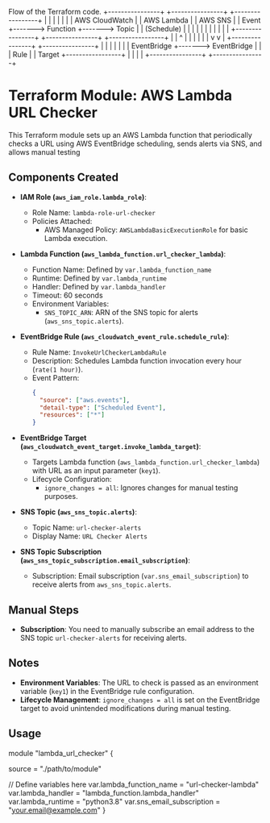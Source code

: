 Flow of the Terraform code.
  +----------------+       +----------------+       +-----------------+
  |                |       |                |       |                 |
  | AWS CloudWatch |       |   AWS Lambda   |       |    AWS SNS      |
  |    Event       +------->   Function     +------->    Topic        |
  |    (Schedule)  |       |                |       |                 |
  |                |       |                |       |                 |
  +----------------+       +----------------+       +-----------------+
           |                       |                        ^
           |                       |                        |
           |                       |                        |
           v                       v                        |
  +----------------+       +----------------+                 |
  |                |       |                |                 |
  |  EventBridge   +-------> EventBridge    |                 |
  |    Rule        |       |    Target      +-----------------+
  |                |       |                |
  +----------------+       +----------------+

# Terraform Module: AWS Lambda URL Checker

This Terraform module sets up an AWS Lambda function that periodically checks a URL using AWS EventBridge scheduling, sends alerts via SNS, and allows manual testing

## Components Created

- **IAM Role (`aws_iam_role.lambda_role`)**:
  - Role Name: `lambda-role-url-checker`
  - Policies Attached:
    - AWS Managed Policy: `AWSLambdaBasicExecutionRole` for basic Lambda execution.

- **Lambda Function (`aws_lambda_function.url_checker_lambda`)**:
  - Function Name: Defined by `var.lambda_function_name`
  - Runtime: Defined by `var.lambda_runtime`
  - Handler: Defined by `var.lambda_handler`
  - Timeout: 60 seconds
  - Environment Variables:
    - `SNS_TOPIC_ARN`: ARN of the SNS topic for alerts (`aws_sns_topic.alerts`).

- **EventBridge Rule (`aws_cloudwatch_event_rule.schedule_rule`)**:
  - Rule Name: `InvokeUrlCheckerLambdaRule`
  - Description: Schedules Lambda function invocation every hour (`rate(1 hour)`).
  - Event Pattern:
    ```json
    {
      "source": ["aws.events"],
      "detail-type": ["Scheduled Event"],
      "resources": ["*"]
    }
    ```

- **EventBridge Target (`aws_cloudwatch_event_target.invoke_lambda_target`)**:
  - Targets Lambda function (`aws_lambda_function.url_checker_lambda`) with URL as an input parameter (`key1`).
  - Lifecycle Configuration:
    - `ignore_changes = all`: Ignores changes for manual testing purposes.

- **SNS Topic (`aws_sns_topic.alerts`)**:
  - Topic Name: `url-checker-alerts`
  - Display Name: `URL Checker Alerts`

- **SNS Topic Subscription (`aws_sns_topic_subscription.email_subscription`)**:
  - Subscription: Email subscription (`var.sns_email_subscription`) to receive alerts from `aws_sns_topic.alerts`.

## Manual Steps

- **Subscription**: You need to manually subscribe an email address to the SNS topic `url-checker-alerts` for receiving alerts.

## Notes

- **Environment Variables**: The URL to check is passed as an environment variable (`key1`) in the EventBridge rule configuration.
- **Lifecycle Management**: `ignore_changes = all` is set on the EventBridge target to avoid unintended modifications during manual testing.

## Usage
module "lambda_url_checker" {

  source = "./path/to/module"

  // Define variables here
  var.lambda_function_name = "url-checker-lambda"
  var.lambda_handler       = "lambda_function.lambda_handler"
  var.lambda_runtime       = "python3.8"
  var.sns_email_subscription = "your.email@example.com"
}
